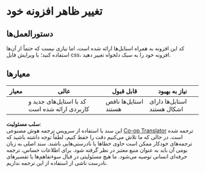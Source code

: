 <!--
CO_OP_TRANSLATOR_METADATA:
{
  "original_hash": "e3c6f2a03c2336e60412612d870af547",
  "translation_date": "2025-08-24T13:15:48+00:00",
  "source_file": "5-browser-extension/1-about-browsers/assignment.md",
  "language_code": "fa"
}
-->
# تغییر ظاهر افزونه خود

## دستورالعمل‌ها

کد این افزونه به همراه استایل‌ها ارائه شده است، اما نیازی نیست که حتماً از آن‌ها استفاده کنید؛ با ویرایش فایل css، افزونه خود را به سبک دلخواه تغییر دهید.

## معیارها

| معیار     | عالی                                         | قابل قبول            | نیاز به بهبود       |
| ---------- | ------------------------------------------- | --------------------- | ------------------- |
|            | کد با استایل‌های جدید و کاربردی ارائه شده است | استایل‌ها ناقص هستند | استایل‌ها دارای اشکال هستند |

**سلب مسئولیت**:  
این سند با استفاده از سرویس ترجمه هوش مصنوعی [Co-op Translator](https://github.com/Azure/co-op-translator) ترجمه شده است. در حالی که ما تلاش می‌کنیم دقت را حفظ کنیم، لطفاً توجه داشته باشید که ترجمه‌های خودکار ممکن است حاوی خطاها یا نادرستی‌هایی باشند. سند اصلی به زبان بومی آن باید به عنوان منبع معتبر در نظر گرفته شود. برای اطلاعات حساس، ترجمه حرفه‌ای انسانی توصیه می‌شود. ما هیچ مسئولیتی در قبال سوءتفاهم‌ها یا تفسیرهای نادرست ناشی از استفاده از این ترجمه نداریم.
